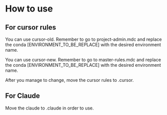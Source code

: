 # How to use

## For cursor rules
You can use cursor-old. Remember to go to project-admin.mdc and replace the conda [ENVIRONMENT_TO_BE_REPLACE] with the desired environment name. 

You can use cursor-new. Remember to go to master-rules.mdc and replace the conda [ENVIRONMENT_TO_BE_REPLACE] with the desired environment name.

After you manage to change, move the cursor rules to .cursor.

## For Claude

Move the claude to .claude in order to use. 
